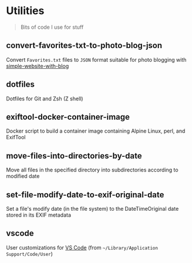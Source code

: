 # Utilities

> Bits of code I use for stuff

## convert-favorites-txt-to-photo-blog-json

Convert `Favorites.txt` files to `JSON` format suitable for photo blogging with [simple-website-with-blog](https://github.com/DavidAnson/simple-website-with-blog)

## dotfiles

Dotfiles for Git and Zsh (Z shell)

## exiftool-docker-container-image

Docker script to build a container image containing Alpine Linux, perl, and ExifTool

## move-files-into-directories-by-date

Move all files in the specified directory into subdirectories according to modified date

## set-file-modify-date-to-exif-original-date

Set a file's modify date (in the file system) to the DateTimeOriginal date stored in its EXIF metadata

## vscode

User customizations for [VS Code](https://code.visualstudio.com) (from `~/Library/Application Support/Code/User`)
